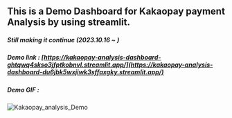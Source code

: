 ## This is a Demo Dashboard for Kakaopay payment Analysis by using streamlit.
##### Still making it continue (2023.10.16 ~ )

##### Demo link : [https://kakaopay-analysis-dashboard-ghtqwq4skso3jfptkobnvl.streamlit.app/](https://kakaopay-analysis-dashboard-du6jbk5wxjiwk3sffaxgky.streamlit.app/)

##### Demo GIF :
![Kakaopay_analysis_Demo](https://github.com/cocoheart0128/Kakaopay-Analysis-Dashboard/assets/130530818/b9a4fec0-5502-4dab-9bd6-3d277178d024)



